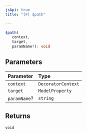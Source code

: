 ```yaml
---
jsApi: true
title: "[F] $path"

---
```

```ts
$path(
   context, 
   target, 
   paramName?): void
```

## Parameters

| Parameter | Type |
| :------ | :------ |
| `context` | `DecoratorContext` |
| `target` | `ModelProperty` |
| `paramName`? | `string` |

## Returns

`void`
